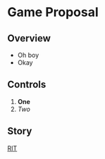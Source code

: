 # Game Proposal

## Overview
 - Oh boy
 - Okay
## Controls
  1. **One**
  2. *Two*
## Story

[RIT](https://www.rit.edu)
